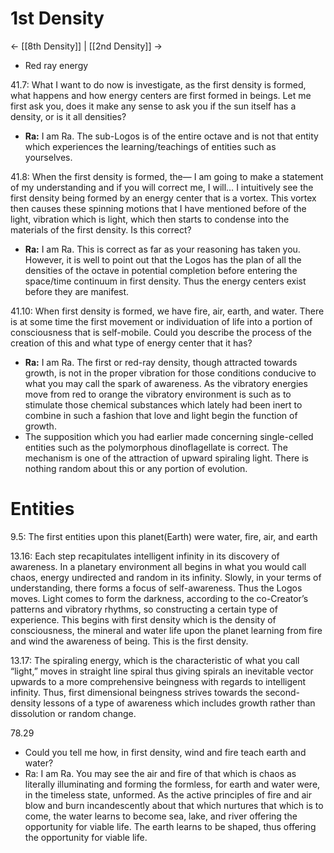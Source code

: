 # 1st Density
<- [[8th Density]] | [[2nd Density]] ->

- Red ray energy

41.7: What I want to do now is investigate, as the first density is formed, what happens and how energy centers are first formed in beings. Let me first ask you, does it make any sense to ask you if the sun itself has a density, or is it all densities?
- **Ra:** I am Ra. The sub-Logos is of the entire octave and is not that entity which experiences the learning/teachings of entities such as yourselves.

41.8: When the first density is formed, the— I am going to make a statement of my understanding and if you will correct me, I will… I intuitively see the first density being formed by an energy center that is a vortex. This vortex then causes these spinning motions that I have mentioned before of the light, vibration which is light, which then starts to condense into the materials of the first density. Is this correct?
- **Ra:** I am Ra. This is correct as far as your reasoning has taken you. However, it is well to point out that the Logos has the plan of all the densities of the octave in potential completion before entering the space/time continuum in first density. Thus the energy centers exist before they are manifest.

41.10: When first density is formed, we have fire, air, earth, and water. There is at some time the first movement or individuation of life into a portion of consciousness that is self-mobile. Could you describe the process of the creation of this and what type of energy center that it has?
- **Ra:** I am Ra. The first or red-ray density, though attracted towards growth, is not in the proper vibration for those conditions conducive to what you may call the spark of awareness. As the vibratory energies move from red to orange the vibratory environment is such as to stimulate those chemical substances which lately had been inert to combine in such a fashion that love and light begin the function of growth.
- The supposition which you had earlier made concerning single-celled entities such as the polymorphous dinoflagellate is correct. The mechanism is one of the attraction of upward spiraling light. There is nothing random about this or any portion of evolution.
# Entities
9.5: The first entities upon this planet(Earth) were water, fire, air, and earth

13.16: Each step recapitulates intelligent infinity in its discovery of awareness. In a planetary environment all begins in what you would call chaos, energy undirected and random in its infinity. Slowly, in your terms of understanding, there forms a focus of self-awareness. Thus the Logos moves. Light comes to form the darkness, according to the co-Creator’s patterns and vibratory rhythms, so constructing a certain type of experience. This begins with first density which is the density of consciousness, the mineral and water life upon the planet learning from fire and wind the awareness of being. This is the first density.

13.17: The spiraling energy, which is the characteristic of what you call “light,” moves in straight line spiral thus giving spirals an inevitable vector upwards to a more comprehensive beingness with regards to intelligent infinity. Thus, first dimensional beingness strives towards the second-density lessons of a type of awareness which includes growth rather than dissolution or random change.

78.29
- Could you tell me how, in first density, wind and fire teach earth and water?
- Ra: I am Ra. You may see the air and fire of that which is chaos as literally illuminating and forming the formless, for earth and water were, in the timeless state, unformed. As the active principles of fire and air blow and burn incandescently about that which nurtures that which is to come, the water learns to become sea, lake, and river offering the opportunity for viable life. The earth learns to be shaped, thus offering the opportunity for viable life.
